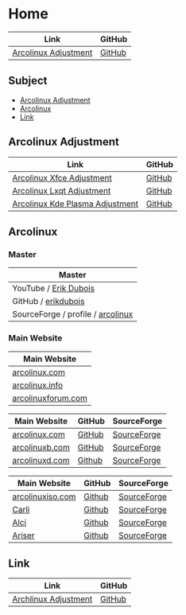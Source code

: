 

# Home

| Link | GitHub |
| ---- | ------ |
| [Arcolinux Adjustment](https://samwhelp.github.io/arcolinux-adjustment/) | [GitHub](https://github.com/samwhelp/arcolinux-adjustment) |




## Subject

* [Arcolinux Adjustment](#arcolinux-adjustment)
* [Arcolinux](#arcolinux)
* [Link](#link)




## Arcolinux Adjustment

| Link | GitHub |
| ---- | ------ |
| [Arcolinux Xfce Adjustment](https://samwhelp.github.io/arcolinux-xfce-adjustment/) | [GitHub](https://github.com/samwhelp/arcolinux-xfce-adjustment) |
| [Arcolinux Lxqt Adjustment](https://samwhelp.github.io/arcolinux-lxqt-adjustment/) | [GitHub](https://github.com/samwhelp/arcolinux-lxqt-adjustment) |
| [Arcolinux Kde Plasma Adjustment](https://samwhelp.github.io/arcolinux-kde-plasma-adjustment/) | [GitHub](https://github.com/samwhelp/arcolinux-kde-plasma-adjustment) |



## Arcolinux

### Master

| Master |
| --- |
| YouTube / [Erik Dubois](https://www.youtube.com/@ErikDubois) |
| GitHub / [erikdubois](https://github.com/erikdubois) |
| SourceForge / profile / [arcolinux](https://sourceforge.net/u/arcolinux/profile/) |


### Main Website

| Main Website |
| --- |
| [arcolinux.com](https://arcolinux.com/)
| [arcolinux.info](https://www.arcolinux.info/) |
| [arcolinuxforum.com](https://arcolinuxforum.com/) |


| Main Website | GitHub | SourceForge |
| --- | --- | --- |
| [arcolinux.com](https://arcolinux.com/) | [GitHub](https://github.com/arcolinux) | [SourceForge](https://sourceforge.net/u/arcolinux/profile/) |
| [arcolinuxb.com](https://www.arcolinuxb.com/) | [GitHub](https://github.com/arcolinuxb) | [SourceForge](https://sourceforge.net/p/arcolinux-community-editions/) |
| [arcolinuxd.com](https://www.arcolinuxd.com/) | [Github](https://github.com/arcolinuxd) | [SourceForge](https://sourceforge.net/projects/arcolinux/) |


| Main Website | GitHub | SourceForge |
| --- | --- | --- |
| [arcolinuxiso.com](https://www.arcolinuxiso.com/) | [Github](https://github.com/arcolinuxiso) | [SourceForge](https://sourceforge.net/projects/carli/) |
| [Carli](https://www.arcolinuxiso.com/) | [Github](https://github.com/arcolinuxiso) | [SourceForge](https://sourceforge.net/projects/carli/) |
| [Alci](https://alci.online/) | [Github](https://github.com/arch-linux-calamares-installer) | [SourceForge](https://sourceforge.net/p/alci/) |
| [Ariser](https://ariser.eu/) | [Github](https://github.com/ariser-installer) | [SourceForge](https://sourceforge.net/p/archlinux-alis/) |




## Link

| Link | GitHub |
| ---- | ------ |
| [Archlinux Adjustment](https://samwhelp.github.io/archlinux-adjustment/) | [GitHub](https://github.com/samwhelp/archlinux-adjustment) |
